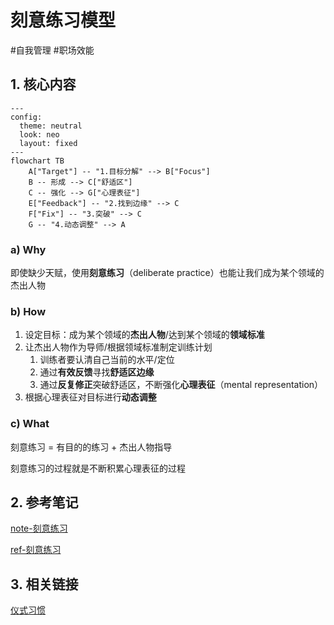 # 刻意练习模型

#自我管理 #职场效能

## 1. 核心内容

```mermaid
---
config:
  theme: neutral
  look: neo
  layout: fixed
---
flowchart TB
    A["Target"] -- "1.目标分解" --> B["Focus"]
    B -- 形成 --> C["舒适区"]
    C -- 强化 --> G["心理表征"]
    E["Feedback"] -- "2.找到边缘" --> C
    F["Fix"] -- "3.突破" --> C
    G -- "4.动态调整" --> A
```

### a) Why

即使缺少天赋，使用**刻意练习**（deliberate practice）也能让我们成为某个领域的杰出人物

### b) How

1. 设定目标：成为某个领域的**杰出人物**/达到某个领域的**领域标准**
2. 让杰出人物作为导师/根据领域标准制定训练计划
   1. 训练者要认清自己当前的水平/定位
   2. 通过**有效反馈**寻找**舒适区边缘**
   3. 通过**反复修正**突破舒适区，不断强化**心理表征**（mental representation）
3. 根据心理表征对目标进行**动态调整**

### c) What

刻意练习 = 有目的的练习 + 杰出人物指导

刻意练习的过程就是不断积累心理表征的过程

## 2. 参考笔记

[note-刻意练习](/docs/note-刻意练习.md)

[ref-刻意练习](/docs/ref-刻意练习.md)

## 3. 相关链接

[仪式习惯](/docs/card-@精力管理-精力金字塔模型.md)
